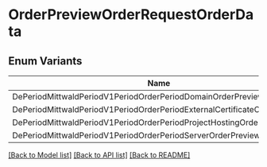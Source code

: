 # OrderPreviewOrderRequestOrderData

## Enum Variants

| Name | Description |
|---- | -----|
| DePeriodMittwaldPeriodV1PeriodOrderPeriodDomainOrderPreview |  |
| DePeriodMittwaldPeriodV1PeriodOrderPeriodExternalCertificateOrderPreview |  |
| DePeriodMittwaldPeriodV1PeriodOrderPeriodProjectHostingOrderPreview |  |
| DePeriodMittwaldPeriodV1PeriodOrderPeriodServerOrderPreview |  |

[[Back to Model list]](../README.md#documentation-for-models) [[Back to API list]](../README.md#documentation-for-api-endpoints) [[Back to README]](../README.md)


